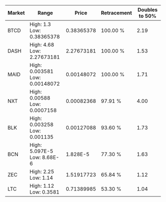 | Market | Range | Price| Retracement | Doubles to 50% |
| --- | --- | --- | --- | --- |
| BTCD | High: 1.3<br />Low: 0.38365378 | 0.38365378 | 100.00 % | 2.19 |
| DASH | High: 4.68<br />Low: 2.27673181 | 2.27673181 | 100.00 % | 1.53 |
| MAID | High: 0.003581<br />Low: 0.00148072 | 0.00148072 | 100.00 % | 1.71 |
| NXT | High: 0.00588<br />Low: 0.0007158 | 0.00082368 | 97.91 % | 4.00 |
| BLK | High: 0.003258<br />Low: 0.001135 | 0.00127088 | 93.60 % | 1.73 |
| BCN | High: 5.097E-5<br />Low: 8.68E-6 | 1.828E-5 | 77.30 % | 1.63 |
| ZEC | High: 2.25<br />Low: 1.14 | 1.51917723 | 65.84 % | 1.12 |
| LTC | High: 1.12<br />Low: 0.3581 | 0.71389985 | 53.30 % | 1.04 |
